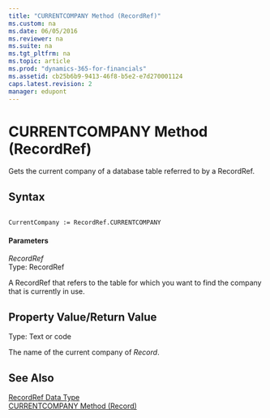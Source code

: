 ```yaml
---
title: "CURRENTCOMPANY Method (RecordRef)"
ms.custom: na
ms.date: 06/05/2016
ms.reviewer: na
ms.suite: na
ms.tgt_pltfrm: na
ms.topic: article
ms.prod: "dynamics-365-for-financials"
ms.assetid: cb25b6b9-9413-46f8-b5e2-e7d270001124
caps.latest.revision: 2
manager: edupont
---
```

# CURRENTCOMPANY Method (RecordRef)
Gets the current company of a database table referred to by a RecordRef.  
  
## Syntax  
  
```  
  
CurrentCompany := RecordRef.CURRENTCOMPANY  
```  
  
#### Parameters  
 *RecordRef*  
 Type: RecordRef  
  
 A RecordRef that refers to the table for which you want to find the company that is currently in use.  
  
## Property Value/Return Value  
 Type: Text or code  
  
 The name of the current company of *Record*.  
  
## See Also  
 [RecordRef Data Type](RecordRef-Data-Type.md)   
 [CURRENTCOMPANY Method \(Record\)](devenv-CURRENTCOMPANY-Method-Record.md)